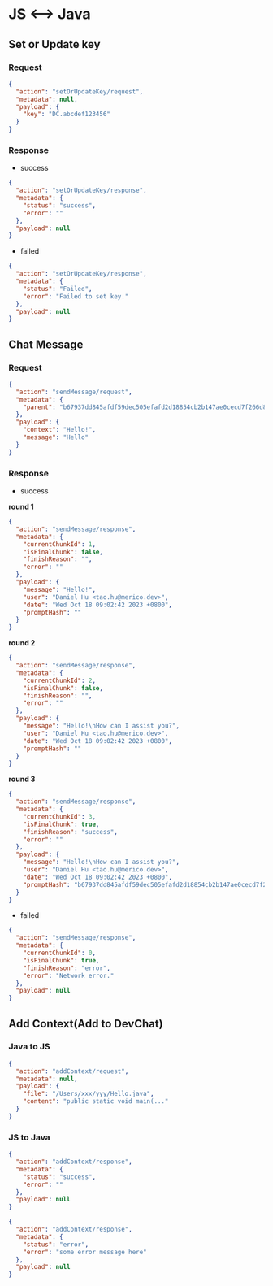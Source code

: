 # JS <--> Java

## Set or Update key

### Request

```json
{
  "action": "setOrUpdateKey/request",
  "metadata": null,
  "payload": {
    "key": "DC.abcdef123456"
  }
}
```

### Response

- success

```json
{
  "action": "setOrUpdateKey/response",
  "metadata": {
    "status": "success",
    "error": ""
  },
  "payload": null
}
```

- failed

```json
{
  "action": "setOrUpdateKey/response",
  "metadata": {
    "status": "Failed",
    "error": "Failed to set key."
  },
  "payload": null
}
```

## Chat Message

### Request

```json
{
  "action": "sendMessage/request",
  "metadata": {
    "parent": "b67937dd845afdf59dec505efafd2d18854cb2b147ae0cecd7f266d856373137"
  },
  "payload": {
    "context": "Hello!",
    "message": "Hello"
  }
}
```

### Response

- success

**round 1**

```json
{
  "action": "sendMessage/response",
  "metadata": {
    "currentChunkId": 1,
    "isFinalChunk": false,
    "finishReason": "",
    "error": ""
  },
  "payload": {
    "message": "Hello!",
    "user": "Daniel Hu <tao.hu@merico.dev>",
    "date": "Wed Oct 18 09:02:42 2023 +0800",
    "promptHash": ""
  }
}
```

**round 2**

```json
{
  "action": "sendMessage/response",
  "metadata": {
    "currentChunkId": 2,
    "isFinalChunk": false,
    "finishReason": "",
    "error": ""
  },
  "payload": {
    "message": "Hello!\nHow can I assist you?",
    "user": "Daniel Hu <tao.hu@merico.dev>",
    "date": "Wed Oct 18 09:02:42 2023 +0800",
    "promptHash": ""
  }
}
```

**round 3**

```json
{
  "action": "sendMessage/response",
  "metadata": {
    "currentChunkId": 3,
    "isFinalChunk": true,
    "finishReason": "success",
    "error": ""
  },
  "payload": {
    "message": "Hello!\nHow can I assist you?",
    "user": "Daniel Hu <tao.hu@merico.dev>",
    "date": "Wed Oct 18 09:02:42 2023 +0800",
    "promptHash": "b67937dd845afdf59dec505efafd2d18854cb2b147ae0cecd7f266d856373137"
  }
}
```

- failed

```json
{
  "action": "sendMessage/response",
  "metadata": {
    "currentChunkId": 0,
    "isFinalChunk": true,
    "finishReason": "error",
    "error": "Network error."
  },
  "payload": null
}
```

## Add Context(Add to DevChat)

### Java to JS

```json
{
  "action": "addContext/request",
  "metadata": null,
  "payload": {
    "file": "/Users/xxx/yyy/Hello.java",
    "content": "public static void main(..."
  }
}
```

### JS to Java

```json
{
  "action": "addContext/response",
  "metadata": {
    "status": "success",
    "error": ""
  },
  "payload": null
}
```

```json
{
  "action": "addContext/response",
  "metadata": {
    "status": "error",
    "error": "some error message here"
  },
  "payload": null
}
```
